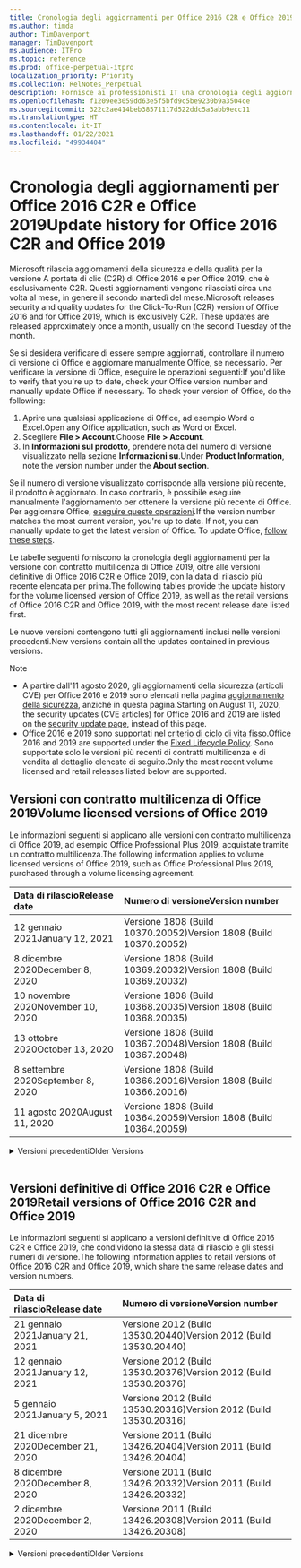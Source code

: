 ```yaml
---
title: Cronologia degli aggiornamenti per Office 2016 C2R e Office 2019
ms.author: timda
author: TimDavenport
manager: TimDavenport
ms.audience: ITPro
ms.topic: reference
ms.prod: office-perpetual-itpro
localization_priority: Priority
ms.collection: RelNotes_Perpetual
description: Fornisce ai professionisti IT una cronologia degli aggiornamenti per le versioni con licenza perpetua di Office 2016 e 2019 che usano la tecnologia A portata di clic (C2R)
ms.openlocfilehash: f1209ee3059dd63e5f5bfd9c5be9230b9a3504ce
ms.sourcegitcommit: 322c2ae414beb38571117d522ddc5a3abb9ecc11
ms.translationtype: HT
ms.contentlocale: it-IT
ms.lasthandoff: 01/22/2021
ms.locfileid: "49934404"
---
```

# <a name="update-history-for-office-2016-c2r-and-office-2019"></a><span data-ttu-id="e4977-103">Cronologia degli aggiornamenti per Office 2016 C2R e Office 2019</span><span class="sxs-lookup"><span data-stu-id="e4977-103">Update history for Office 2016 C2R and Office 2019</span></span>

<span data-ttu-id="e4977-p101">Microsoft rilascia aggiornamenti della sicurezza e della qualità per la versione A portata di clic (C2R) di Office 2016 e per Office 2019, che è esclusivamente C2R. Questi aggiornamenti vengono rilasciati circa una volta al mese, in genere il secondo martedì del mese.</span><span class="sxs-lookup"><span data-stu-id="e4977-p101">Microsoft releases security and quality updates for the Click-To-Run (C2R) version of Office 2016 and for Office 2019, which is exclusively C2R. These updates are released approximately once a month, usually on the second Tuesday of the month.</span></span>

<span data-ttu-id="e4977-p102">Se si desidera verificare di essere sempre aggiornati, controllare il numero di versione di Office e aggiornare manualmente Office, se necessario. Per verificare la versione di Office, eseguire le operazioni seguenti:</span><span class="sxs-lookup"><span data-stu-id="e4977-p102">If you'd like to verify that you're up to date, check your Office version number and manually update Office if necessary. To check your version of Office, do the following:</span></span>

  1.    <span data-ttu-id="e4977-108">Aprire una qualsiasi applicazione di Office, ad esempio Word o Excel.</span><span class="sxs-lookup"><span data-stu-id="e4977-108">Open any Office application, such as Word or Excel.</span></span>
  2.    <span data-ttu-id="e4977-109">Scegliere **File > Account**.</span><span class="sxs-lookup"><span data-stu-id="e4977-109">Choose **File > Account**.</span></span>
  3.    <span data-ttu-id="e4977-110">In **Informazioni sul prodotto**, prendere nota del numero di versione visualizzato nella sezione **Informazioni su**.</span><span class="sxs-lookup"><span data-stu-id="e4977-110">Under **Product Information**, note the version number under the **About section**.</span></span>

<span data-ttu-id="e4977-p103">Se il numero di versione visualizzato corrisponde alla versione più recente, il prodotto è aggiornato. In caso contrario, è possibile eseguire manualmente l'aggiornamento per ottenere la versione più recente di Office. Per aggiornare Office, [eseguire queste operazioni](https://support.office.com/article/2ab296f3-7f03-43a2-8e50-46de917611c5).</span><span class="sxs-lookup"><span data-stu-id="e4977-p103">If the version number matches the most current version, you're up to date. If not, you can manually update to get the latest version of Office. To update Office, [follow these steps](https://support.office.com/article/2ab296f3-7f03-43a2-8e50-46de917611c5).</span></span>


<span data-ttu-id="e4977-114">Le tabelle seguenti forniscono la cronologia degli aggiornamenti per la versione con contratto multilicenza di Office 2019, oltre alle versioni definitive di Office 2016 C2R e Office 2019, con la data di rilascio più recente elencata per prima.</span><span class="sxs-lookup"><span data-stu-id="e4977-114">The following tables provide the update history for the volume licensed version of Office 2019, as well as the retail versions of Office 2016 C2R and Office 2019, with the most recent release date listed first.</span></span>

<span data-ttu-id="e4977-115">Le nuove versioni contengono tutti gli aggiornamenti inclusi nelle versioni precedenti.</span><span class="sxs-lookup"><span data-stu-id="e4977-115">New versions contain all the updates contained in previous versions.</span></span>


 > [!NOTE]
> - <span data-ttu-id="e4977-116">A partire dall'11 agosto 2020, gli aggiornamenti della sicurezza (articoli CVE) per Office 2016 e 2019 sono elencati nella pagina [aggiornamento della sicurezza](https://docs.microsoft.com/officeupdates/microsoft365-apps-security-updates), anziché in questa pagina.</span><span class="sxs-lookup"><span data-stu-id="e4977-116">Starting on August 11, 2020, the security updates (CVE articles) for Office 2016 and 2019 are listed on the [security update page](https://docs.microsoft.com/officeupdates/microsoft365-apps-security-updates), instead of this page.</span></span> 
> - <span data-ttu-id="e4977-117">Office 2016 e 2019 sono supportati nel [criterio di ciclo di vita fisso](https://docs.microsoft.com/lifecycle/policies/fixed).</span><span class="sxs-lookup"><span data-stu-id="e4977-117">Office 2016 and 2019 are supported under the [Fixed Lifecycle Policy](https://docs.microsoft.com/lifecycle/policies/fixed).</span></span> <span data-ttu-id="e4977-118">Sono supportate solo le versioni più recenti di contratti multilicenza e di vendita al dettaglio elencate di seguito.</span><span class="sxs-lookup"><span data-stu-id="e4977-118">Only the most recent volume licensed and retail releases listed below are supported.</span></span>


## <a name="volume-licensed-versions-of-office-2019"></a><span data-ttu-id="e4977-119">Versioni con contratto multilicenza di Office 2019</span><span class="sxs-lookup"><span data-stu-id="e4977-119">Volume licensed versions of Office 2019</span></span>
<span data-ttu-id="e4977-120">Le informazioni seguenti si applicano alle versioni con contratto multilicenza di Office 2019, ad esempio Office Professional Plus 2019, acquistate tramite un contratto multilicenza.</span><span class="sxs-lookup"><span data-stu-id="e4977-120">The following information applies to volume licensed versions of Office 2019, such as Office Professional Plus 2019, purchased through a volume licensing agreement.</span></span>

[//]: # (NON RIMUOVERE L'INIZIO DELLA TABELLA VL)


|<span data-ttu-id="e4977-122">**Data di rilascio**</span><span class="sxs-lookup"><span data-stu-id="e4977-122">**Release date**</span></span>|<span data-ttu-id="e4977-123">**Numero di versione**</span><span class="sxs-lookup"><span data-stu-id="e4977-123">**Version number**</span></span>|
|:-----|:-----|
|<span data-ttu-id="e4977-124">12 gennaio 2021</span><span class="sxs-lookup"><span data-stu-id="e4977-124">January 12, 2021</span></span>|<span data-ttu-id="e4977-125">Versione 1808 (Build 10370.20052)</span><span class="sxs-lookup"><span data-stu-id="e4977-125">Version 1808 (Build 10370.20052)</span></span>|
|<span data-ttu-id="e4977-126">8 dicembre 2020</span><span class="sxs-lookup"><span data-stu-id="e4977-126">December 8, 2020</span></span>|<span data-ttu-id="e4977-127">Versione 1808 (Build 10369.20032)</span><span class="sxs-lookup"><span data-stu-id="e4977-127">Version 1808 (Build 10369.20032)</span></span>|
|<span data-ttu-id="e4977-128">10 novembre 2020</span><span class="sxs-lookup"><span data-stu-id="e4977-128">November 10, 2020</span></span>|<span data-ttu-id="e4977-129">Versione 1808 (Build 10368.20035)</span><span class="sxs-lookup"><span data-stu-id="e4977-129">Version 1808 (Build 10368.20035)</span></span>|
|<span data-ttu-id="e4977-130">13 ottobre 2020</span><span class="sxs-lookup"><span data-stu-id="e4977-130">October 13, 2020</span></span>|<span data-ttu-id="e4977-131">Versione 1808 (Build 10367.20048)</span><span class="sxs-lookup"><span data-stu-id="e4977-131">Version 1808 (Build 10367.20048)</span></span>|
|<span data-ttu-id="e4977-132">8 settembre 2020</span><span class="sxs-lookup"><span data-stu-id="e4977-132">September 8, 2020</span></span>|<span data-ttu-id="e4977-133">Versione 1808 (Build 10366.20016)</span><span class="sxs-lookup"><span data-stu-id="e4977-133">Version 1808 (Build 10366.20016)</span></span>|
|<span data-ttu-id="e4977-134">11 agosto 2020</span><span class="sxs-lookup"><span data-stu-id="e4977-134">August 11, 2020</span></span>|<span data-ttu-id="e4977-135">Versione 1808 (Build 10364.20059)</span><span class="sxs-lookup"><span data-stu-id="e4977-135">Version 1808 (Build 10364.20059)</span></span>|


[//]: # (NON RIMUOVERE LA FINE DELLA TABELLA VL)

<details>
<summary><span data-ttu-id="e4977-137">Versioni precedenti</span><span class="sxs-lookup"><span data-stu-id="e4977-137">Older Versions</span></span></summary>
 

[//]: # (NON RIMUOVERE L'INIZIO DELLA VECCHIA TABELLA VL)


|<span data-ttu-id="e4977-139">**Data di rilascio**</span><span class="sxs-lookup"><span data-stu-id="e4977-139">**Release date**</span></span>|<span data-ttu-id="e4977-140">**Numero di versione**</span><span class="sxs-lookup"><span data-stu-id="e4977-140">**Version number**</span></span>|
|:-----|:-----|
|<span data-ttu-id="e4977-141">14 luglio 2020</span><span class="sxs-lookup"><span data-stu-id="e4977-141">July 14, 2020</span></span>   |<span data-ttu-id="e4977-142">Versione 1808 (Build 10363.20015)</span><span class="sxs-lookup"><span data-stu-id="e4977-142">Version 1808 (Build 10363.20015)</span></span>  |
|<span data-ttu-id="e4977-143">9 giugno 2020</span><span class="sxs-lookup"><span data-stu-id="e4977-143">June 9, 2020</span></span>   |<span data-ttu-id="e4977-144">Versione 1808 (Build 10361.20002)</span><span class="sxs-lookup"><span data-stu-id="e4977-144">Version 1808 (Build 10361.20002)</span></span>  |
|<span data-ttu-id="e4977-145">12 maggio 2020</span><span class="sxs-lookup"><span data-stu-id="e4977-145">May 12, 2020</span></span>   |<span data-ttu-id="e4977-146">Versione 1808 (Build 10359.20023)</span><span class="sxs-lookup"><span data-stu-id="e4977-146">Version 1808 (Build 10359.20023)</span></span>  |
|<span data-ttu-id="e4977-147">14 aprile 2020</span><span class="sxs-lookup"><span data-stu-id="e4977-147">April 14, 2020</span></span>   |<span data-ttu-id="e4977-148">Versione 1808 (Build 10358.20061)</span><span class="sxs-lookup"><span data-stu-id="e4977-148">Version 1808 (Build 10358.20061)</span></span>  |
|<span data-ttu-id="e4977-149">10 marzo 2020</span><span class="sxs-lookup"><span data-stu-id="e4977-149">March 10, 2020</span></span>   |<span data-ttu-id="e4977-150">Versione 1808 (Build 10357.20081)</span><span class="sxs-lookup"><span data-stu-id="e4977-150">Version 1808 (Build 10357.20081)</span></span>  |
|<span data-ttu-id="e4977-151">11 febbraio 2020</span><span class="sxs-lookup"><span data-stu-id="e4977-151">February 11, 2020</span></span>   |<span data-ttu-id="e4977-152">Versione 1808 (Build 10356.20006)</span><span class="sxs-lookup"><span data-stu-id="e4977-152">Version 1808 (Build 10356.20006)</span></span>  |


[//]: # (NON RIMUOVERE LA FINE DELLA VECCHIA TABELLA VL)

</details>


<br/>

## <a name="retail-versions-of-office-2016-c2r-and-office-2019"></a><span data-ttu-id="e4977-154">Versioni definitive di Office 2016 C2R e Office 2019</span><span class="sxs-lookup"><span data-stu-id="e4977-154">Retail versions of Office 2016 C2R and Office 2019</span></span>
<span data-ttu-id="e4977-155">Le informazioni seguenti si applicano a versioni definitive di Office 2016 C2R e Office 2019, che condividono la stessa data di rilascio e gli stessi numeri di versione.</span><span class="sxs-lookup"><span data-stu-id="e4977-155">The following information applies to retail versions of Office 2016 C2R and Office 2019, which share the same release dates and version numbers.</span></span>

[//]: # (NON RIMUOVERE L'INIZIO DELLA TABELLA RETAIL)


|<span data-ttu-id="e4977-157">**Data di rilascio**</span><span class="sxs-lookup"><span data-stu-id="e4977-157">**Release date**</span></span>|<span data-ttu-id="e4977-158">**Numero di versione**</span><span class="sxs-lookup"><span data-stu-id="e4977-158">**Version number**</span></span>|
|:-----|:-----|
|<span data-ttu-id="e4977-159">21 gennaio 2021</span><span class="sxs-lookup"><span data-stu-id="e4977-159">January 21, 2021</span></span>|<span data-ttu-id="e4977-160">Versione 2012 (Build 13530.20440)</span><span class="sxs-lookup"><span data-stu-id="e4977-160">Version 2012 (Build 13530.20440)</span></span>|
|<span data-ttu-id="e4977-161">12 gennaio 2021</span><span class="sxs-lookup"><span data-stu-id="e4977-161">January 12, 2021</span></span>|<span data-ttu-id="e4977-162">Versione 2012 (Build 13530.20376)</span><span class="sxs-lookup"><span data-stu-id="e4977-162">Version 2012 (Build 13530.20376)</span></span>|
|<span data-ttu-id="e4977-163">5 gennaio 2021</span><span class="sxs-lookup"><span data-stu-id="e4977-163">January 5, 2021</span></span>|<span data-ttu-id="e4977-164">Versione 2012 (Build 13530.20316)</span><span class="sxs-lookup"><span data-stu-id="e4977-164">Version 2012 (Build 13530.20316)</span></span>|
|<span data-ttu-id="e4977-165">21 dicembre 2020</span><span class="sxs-lookup"><span data-stu-id="e4977-165">December 21, 2020</span></span>|<span data-ttu-id="e4977-166">Versione 2011 (Build 13426.20404)</span><span class="sxs-lookup"><span data-stu-id="e4977-166">Version 2011 (Build 13426.20404)</span></span>|
|<span data-ttu-id="e4977-167">8 dicembre 2020</span><span class="sxs-lookup"><span data-stu-id="e4977-167">December 8, 2020</span></span>|<span data-ttu-id="e4977-168">Versione 2011 (Build 13426.20332)</span><span class="sxs-lookup"><span data-stu-id="e4977-168">Version 2011 (Build 13426.20332)</span></span>|
|<span data-ttu-id="e4977-169">2 dicembre 2020</span><span class="sxs-lookup"><span data-stu-id="e4977-169">December 2, 2020</span></span>|<span data-ttu-id="e4977-170">Versione 2011 (Build 13426.20308)</span><span class="sxs-lookup"><span data-stu-id="e4977-170">Version 2011 (Build 13426.20308)</span></span>|


[//]: # (NON RIMUOVERE LA FINE DELLA TABELLA RETAIL)

<details>
<summary><span data-ttu-id="e4977-172">Versioni precedenti</span><span class="sxs-lookup"><span data-stu-id="e4977-172">Older Versions</span></span></summary>
 

[//]: # (NON RIMUOVERE L'INIZIO DELLA VECCHIA TABELLA RETAIL)


|<span data-ttu-id="e4977-174">**Data di rilascio**</span><span class="sxs-lookup"><span data-stu-id="e4977-174">**Release date**</span></span>|<span data-ttu-id="e4977-175">**Numero di versione**</span><span class="sxs-lookup"><span data-stu-id="e4977-175">**Version number**</span></span>|
|:-----|:-----|
|<span data-ttu-id="e4977-176">30 novembre 2020</span><span class="sxs-lookup"><span data-stu-id="e4977-176">November 30, 2020</span></span>|<span data-ttu-id="e4977-177">Versione 2011 (Build 13426.20294)</span><span class="sxs-lookup"><span data-stu-id="e4977-177">Version 2011 (Build 13426.20294)</span></span>|
|<span data-ttu-id="e4977-178">23 novembre 2020</span><span class="sxs-lookup"><span data-stu-id="e4977-178">November 23, 2020</span></span>|<span data-ttu-id="e4977-179">Versione 2011 (Build 13426.20274)</span><span class="sxs-lookup"><span data-stu-id="e4977-179">Version 2011 (Build 13426.20274)</span></span>|
|<span data-ttu-id="e4977-180">17 novembre 2020</span><span class="sxs-lookup"><span data-stu-id="e4977-180">November 17, 2020</span></span>|<span data-ttu-id="e4977-181">Versione 2010 (Build 13328.20408)</span><span class="sxs-lookup"><span data-stu-id="e4977-181">Version 2010 (Build 13328.20408)</span></span>|
|<span data-ttu-id="e4977-182">10 novembre 2020</span><span class="sxs-lookup"><span data-stu-id="e4977-182">November 10, 2020</span></span>|<span data-ttu-id="e4977-183">Version 2010 (Build 13328.20356)</span><span class="sxs-lookup"><span data-stu-id="e4977-183">Version 2010 (Build 13328.20356)</span></span>|
|<span data-ttu-id="e4977-184">27 ottobre 2020</span><span class="sxs-lookup"><span data-stu-id="e4977-184">October 27, 2020</span></span>|<span data-ttu-id="e4977-185">Versione 2010 (Build 13328.20292)</span><span class="sxs-lookup"><span data-stu-id="e4977-185">Version 2010 (Build 13328.20292)</span></span>|
|<span data-ttu-id="e4977-186">21 ottobre 2020</span><span class="sxs-lookup"><span data-stu-id="e4977-186">October 21, 2020</span></span>|<span data-ttu-id="e4977-187">Versione 2009 (Build 13231.20418)</span><span class="sxs-lookup"><span data-stu-id="e4977-187">Version 2009 (Build 13231.20418)</span></span>|
|<span data-ttu-id="e4977-188">13 ottobre 2020</span><span class="sxs-lookup"><span data-stu-id="e4977-188">October 13, 2020</span></span>|<span data-ttu-id="e4977-189">Versione 2009 (Build 13231.20390)</span><span class="sxs-lookup"><span data-stu-id="e4977-189">Version 2009 (Build 13231.20390)</span></span>|
|<span data-ttu-id="e4977-190">8 ottobre 2020</span><span class="sxs-lookup"><span data-stu-id="e4977-190">October 8, 2020</span></span>|<span data-ttu-id="e4977-191">Versione 2009 (Build 13231.20368)</span><span class="sxs-lookup"><span data-stu-id="e4977-191">Version 2009 (Build 13231.20368)</span></span>|
|<span data-ttu-id="e4977-192">28 settembre 2020</span><span class="sxs-lookup"><span data-stu-id="e4977-192">September 28, 2020</span></span>|<span data-ttu-id="e4977-193">Versione 2009 (Build 13231.20262)</span><span class="sxs-lookup"><span data-stu-id="e4977-193">Version 2009 (Build 13231.20262)</span></span>|
|<span data-ttu-id="e4977-194">22 settembre 2020</span><span class="sxs-lookup"><span data-stu-id="e4977-194">September 22, 2020</span></span>|<span data-ttu-id="e4977-195">Versione 2008 (Build 13127.20508)</span><span class="sxs-lookup"><span data-stu-id="e4977-195">Version 2008 (Build 13127.20508)</span></span>|
|<span data-ttu-id="e4977-196">9 settembre 2020</span><span class="sxs-lookup"><span data-stu-id="e4977-196">September 9, 2020</span></span>|<span data-ttu-id="e4977-197">Versione 2008 (Build 13127.20408)</span><span class="sxs-lookup"><span data-stu-id="e4977-197">Version 2008 (Build 13127.20408)</span></span>|
|<span data-ttu-id="e4977-198">31 agosto 2020</span><span class="sxs-lookup"><span data-stu-id="e4977-198">August 31, 2020</span></span>|<span data-ttu-id="e4977-199">Versione 2008 (Build 13127.20296)</span><span class="sxs-lookup"><span data-stu-id="e4977-199">Version 2008 (Build 13127.20296)</span></span>|
|<span data-ttu-id="e4977-200">25 agosto 2020</span><span class="sxs-lookup"><span data-stu-id="e4977-200">August 25, 2020</span></span>|<span data-ttu-id="e4977-201">Versione 2007 (Build 13029.20460)</span><span class="sxs-lookup"><span data-stu-id="e4977-201">Version 2007 (Build 13029.20460)</span></span>|
|<span data-ttu-id="e4977-202">11 agosto 2020</span><span class="sxs-lookup"><span data-stu-id="e4977-202">August 11, 2020</span></span>|<span data-ttu-id="e4977-203">Versione 2007 (Build 13029.20344)</span><span class="sxs-lookup"><span data-stu-id="e4977-203">Version 2007 (Build 13029.20344)</span></span>|
|<span data-ttu-id="e4977-204">30 luglio 2020</span><span class="sxs-lookup"><span data-stu-id="e4977-204">July 30, 2020</span></span>|<span data-ttu-id="e4977-205">Versione 2007 (Build 13029.20308)</span><span class="sxs-lookup"><span data-stu-id="e4977-205">Version 2007 (Build 13029.20308)</span></span>  |
|<span data-ttu-id="e4977-206">28 luglio 2020</span><span class="sxs-lookup"><span data-stu-id="e4977-206">July 28, 2020</span></span>|<span data-ttu-id="e4977-207">Versione 2006 (Build 13001.20498)</span><span class="sxs-lookup"><span data-stu-id="e4977-207">Version 2006 (Build 13001.20498)</span></span>  |
|<span data-ttu-id="e4977-208">14 luglio 2020</span><span class="sxs-lookup"><span data-stu-id="e4977-208">July 14, 2020</span></span>|<span data-ttu-id="e4977-209">Versione 2006 (Build 13001.20384)</span><span class="sxs-lookup"><span data-stu-id="e4977-209">Version 2006 (Build 13001.20384)</span></span>  |
|<span data-ttu-id="e4977-210">30 giugno 2020</span><span class="sxs-lookup"><span data-stu-id="e4977-210">June 30, 2020</span></span>|<span data-ttu-id="e4977-211">Versione 2006 (Build 13001.20266)</span><span class="sxs-lookup"><span data-stu-id="e4977-211">Version 2006 (Build 13001.20266)</span></span>  |
|<span data-ttu-id="e4977-212">24 giugno 2020</span><span class="sxs-lookup"><span data-stu-id="e4977-212">June 24, 2020</span></span>|<span data-ttu-id="e4977-213">Versione 2005 (Build 12827.20470)</span><span class="sxs-lookup"><span data-stu-id="e4977-213">Version 2005 (Build 12827.20470)</span></span>  |
|<span data-ttu-id="e4977-214">9 giugno 2020</span><span class="sxs-lookup"><span data-stu-id="e4977-214">June 9, 2020</span></span>|<span data-ttu-id="e4977-215">Versione 2005 (Build 12827.20336)</span><span class="sxs-lookup"><span data-stu-id="e4977-215">Version 2005 (Build 12827.20336)</span></span>  |
|<span data-ttu-id="e4977-216">2 giugno 2020</span><span class="sxs-lookup"><span data-stu-id="e4977-216">June 2, 2020</span></span>|<span data-ttu-id="e4977-217">Versione 2005 (Build 12827.20268)</span><span class="sxs-lookup"><span data-stu-id="e4977-217">Version 2005 (Build 12827.20268)</span></span>  |
|<span data-ttu-id="e4977-218">21 maggio 2020</span><span class="sxs-lookup"><span data-stu-id="e4977-218">May 21, 2020</span></span>|<span data-ttu-id="e4977-219">Versione 2004 (Build 12730.20352)</span><span class="sxs-lookup"><span data-stu-id="e4977-219">Version 2004 (Build 12730.20352)</span></span>  |
|<span data-ttu-id="e4977-220">12 maggio 2020</span><span class="sxs-lookup"><span data-stu-id="e4977-220">May 12, 2020</span></span>|<span data-ttu-id="e4977-221">Versione 2004 (Build 12730.20270)</span><span class="sxs-lookup"><span data-stu-id="e4977-221">Version 2004 (Build 12730.20270)</span></span>  |
|<span data-ttu-id="e4977-222">4 maggio 2020</span><span class="sxs-lookup"><span data-stu-id="e4977-222">May 4, 2020</span></span>|<span data-ttu-id="e4977-223">Versione 2004 (Build 12730.20250)</span><span class="sxs-lookup"><span data-stu-id="e4977-223">Version 2004 (Build 12730.20250)</span></span>  |
|<span data-ttu-id="e4977-224">29 aprile 2020</span><span class="sxs-lookup"><span data-stu-id="e4977-224">April 29, 2020</span></span>|<span data-ttu-id="e4977-225">Versione 2004 (Build 12730.20236)</span><span class="sxs-lookup"><span data-stu-id="e4977-225">Version 2004 (Build 12730.20236)</span></span>  |
|<span data-ttu-id="e4977-226">15 aprile 2020</span><span class="sxs-lookup"><span data-stu-id="e4977-226">April 15, 2020</span></span>|<span data-ttu-id="e4977-227">Versione 2003 (Build 12624.20466)</span><span class="sxs-lookup"><span data-stu-id="e4977-227">Version 2003 (Build 12624.20466)</span></span>  |
|<span data-ttu-id="e4977-228">14 aprile 2020</span><span class="sxs-lookup"><span data-stu-id="e4977-228">April 14, 2020</span></span>|<span data-ttu-id="e4977-229">Versione 2003 (Build 12624.20442)</span><span class="sxs-lookup"><span data-stu-id="e4977-229">Version 2003 (Build 12624.20442)</span></span>  |
|<span data-ttu-id="e4977-230">31 marzo 2020</span><span class="sxs-lookup"><span data-stu-id="e4977-230">March 31, 2020</span></span>|<span data-ttu-id="e4977-231">Versione 2003 (Build 12624.20382)</span><span class="sxs-lookup"><span data-stu-id="e4977-231">Version 2003 (Build 12624.20382)</span></span>  |
|<span data-ttu-id="e4977-232">25 marzo 2020</span><span class="sxs-lookup"><span data-stu-id="e4977-232">March 25, 2020</span></span>|<span data-ttu-id="e4977-233">Versione 2003 (Build 12624.20320)</span><span class="sxs-lookup"><span data-stu-id="e4977-233">Version 2003 (Build 12624.20320)</span></span>  |
|<span data-ttu-id="e4977-234">10 marzo 2020</span><span class="sxs-lookup"><span data-stu-id="e4977-234">March 10, 2020</span></span>|<span data-ttu-id="e4977-235">Versione 2002 (Build 12527.20278)</span><span class="sxs-lookup"><span data-stu-id="e4977-235">Version 2002 (Build 12527.20278)</span></span>  |
|<span data-ttu-id="e4977-236">1 marzo 2020</span><span class="sxs-lookup"><span data-stu-id="e4977-236">March 1, 2020</span></span>   |<span data-ttu-id="e4977-237">Versione 2002 (Build 12527.20242)</span><span class="sxs-lookup"><span data-stu-id="e4977-237">Version 2002 (Build 12527.20242)</span></span>  |


[//]: # (NON RIMUOVERE LA FINE DELLA VECCHIA TABELLA RETAIL)


</details>






